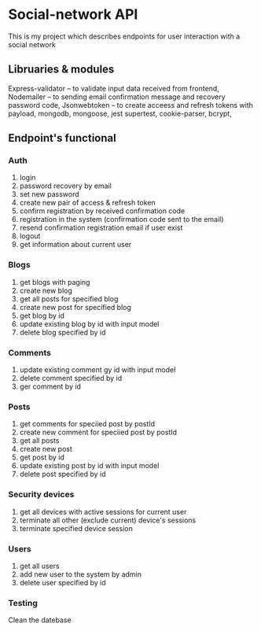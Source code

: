 # Social-network API
This is my project which describes endpoints for user interaction with a social network

## Libruaries & modules 
Express-validator – to validate input data received from frontend,
Nodemailer – to sending email confirmation message and recovery password code, 
Jsonwebtoken – to create acceess and refresh tokens with payload,
mongodb, mongoose, jest supertest, cookie-parser, bcrypt, 


## Endpoint's functional
### Auth
1. login
2. password recovery by email
3. set new password
4. create new pair of access & refresh token
5. confirm registration by received confirmation code
6. registration in the system (confirmation code sent to the email)
7. resend confirmation registration email if user exist
8. logout
9. get information about current user

### Blogs
1. get blogs with paging
2. create new blog
3. get all posts for specified blog
4. create new post for specified blog
5. get blog by id
6. update existing blog by id with input model
7. delete blog specified by id

### Comments
1. update existing comment gy id with input model
2. delete comment specified by id
3. ger comment by id

### Posts
1. get comments for speciied post by postId
2. create new comment for speciied post by postId
3. get all posts
4. create new post
5. get post by id
6. update existing post by id with input model
7. delete post specified by id

### Security devices
1. get all devices with active sessions for current user
2. terminate all other (exclude current) device's sessions
3. terminate specified device session

### Users
1. get all users
2. add new user to the system by admin
3. delete user specified by id

### Testing
Clean the datebase
